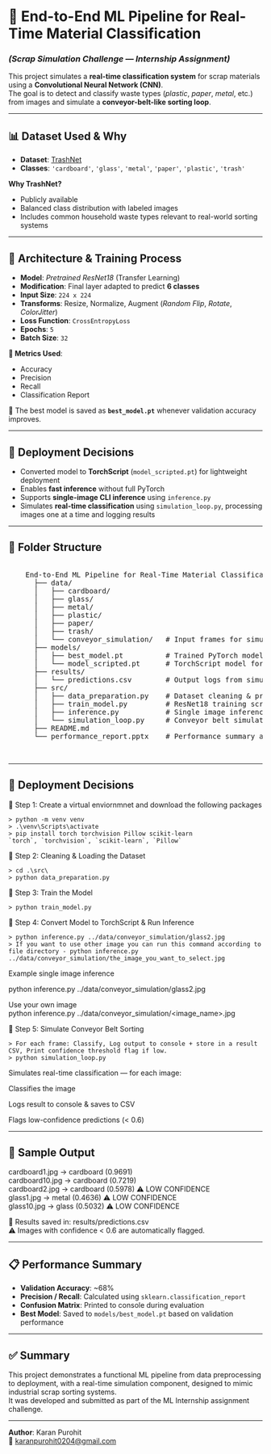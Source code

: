 # 🚀 **End-to-End ML Pipeline for Real-Time Material Classification**  
### _(Scrap Simulation Challenge — Internship Assignment)_

This project simulates a **real-time classification system** for scrap materials using a **Convolutional Neural Network (CNN)**.  
The goal is to detect and classify waste types (_plastic_, _paper_, _metal_, etc.) from images and simulate a **conveyor-belt-like sorting loop**.


---

## 📊 **Dataset Used & Why**

- **Dataset**: [TrashNet](https://github.com/garythung/trashnet)  
- **Classes**: `'cardboard'`, `'glass'`, `'metal'`, `'paper'`, `'plastic'`, `'trash'`

**Why TrashNet?**
-  Publicly available
-  Balanced class distribution with labeled images
-  Includes common household waste types relevant to real-world sorting systems

---

## 🧠 **Architecture & Training Process**

- **Model**: *Pretrained ResNet18* (Transfer Learning)
- **Modification**: Final layer adapted to predict **6 classes**
- **Input Size**: `224 x 224`
- **Transforms**: Resize, Normalize, Augment (*Random Flip*, *Rotate*, *ColorJitter*)
- **Loss Function**: `CrossEntropyLoss`
- **Epochs**: `5`
- **Batch Size**: `32`

**🧪 Metrics Used**:
- Accuracy  
- Precision  
- Recall  
- Classification Report

📌 The best model is saved as **`best_model.pt`** whenever validation accuracy improves.

---

## 🚀 **Deployment Decisions**

- Converted model to **TorchScript** (`model_scripted.pt`) for lightweight deployment
- Enables **fast inference** without full PyTorch
- Supports **single-image CLI inference** using `inference.py`
- Simulates **real-time classification** using `simulation_loop.py`, processing images one at a time and logging results

---

## 📁 **Folder Structure**
  <pre> 
    End-to-End ML Pipeline for Real-Time Material Classification/
      ├── data/
      │   ├── cardboard/
      │   ├── glass/
      │   ├── metal/
      │   ├── plastic/
      │   ├── paper/
      │   ├── trash/
      │   └── conveyor_simulation/   # Input frames for simulation
      ├── models/
      │   ├── best_model.pt          # Trained PyTorch model
      │   └── model_scripted.pt      # TorchScript model for deployment
      ├── results/
      │   └── predictions.csv        # Output logs from simulation
      ├── src/
      │   ├── data_preparation.py    # Dataset cleaning & preparation
      │   ├── train_model.py         # ResNet18 training script
      │   ├── inference.py           # Single image inference
      │   └── simulation_loop.py     # Conveyor belt simulation loop
      ├── README.md
      └── performance_report.pptx    # Performance summary and visuals

     </pre>

---

## 🚀 **Deployment Decisions**

🔹 Step 1: Create a virtual enviornmnet and download the following packages

    > python -m venv venv    
    > .\venv\Scripts\activate    
    > pip install torch torchvision Pillow scikit-learn    
    `torch`, `torchvision`, `scikit-learn`, `Pillow`  
    
🔹 Step 2: Cleaning & Loading the Dataset

    > cd .\src\    
    > python data_preparation.py      
    
🔹 Step 3: Train the Model

    > python train_model.py  
    
🔹 Step 4: Convert Model to TorchScript & Run Inference

    > python inference.py ../data/conveyor_simulation/glass2.jpg     
    > If you want to use other image you can run this command according to file directory - python inference.py ../data/conveyor_simulation/the_image_you_want_to_select.jpg   
    
Example single image inference

python inference.py ../data/conveyor_simulation/glass2.jpg  

Use your own image  
python inference.py ../data/conveyor_simulation/<image_name>.jpg    

🔹 Step 5: Simulate Conveyor Belt Sorting  

    > For each frame: Classify, Log output to console + store in a result CSV, Print confidence threshold flag if low.  
    > python simulation_loop.py  
Simulates real-time classification — for each image:

Classifies the image

Logs result to console & saves to CSV

Flags low-confidence predictions (< 0.6)

---
## 📍 **Sample Output**

cardboard1.jpg   →  cardboard (0.9691)  
cardboard10.jpg  →  cardboard (0.7219)  
cardboard2.jpg   →  cardboard (0.5978) ⚠️ LOW CONFIDENCE  
glass1.jpg       →  metal (0.4636) ⚠️ LOW CONFIDENCE  
glass10.jpg      →  glass (0.5032) ⚠️ LOW CONFIDENCE  

📝 Results saved in: results/predictions.csv  
⚠️ Images with confidence < 0.6 are automatically flagged.

---

## 📋 Performance Summary

- **Validation Accuracy**: ~68%  
- **Precision / Recall**: Calculated using `sklearn.classification_report`
- **Confusion Matrix**: Printed to console during evaluation
- **Best Model**: Saved to `models/best_model.pt` based on validation performance

---



## ✅ Summary

This project demonstrates a functional ML pipeline from data preprocessing to deployment, with a real-time simulation component, designed to mimic industrial scrap sorting systems.  
It was developed and submitted as part of the ML Internship assignment challenge.

---

**Author**: Karan Purohit  
📧 karanpurohit0204@gmail.com
